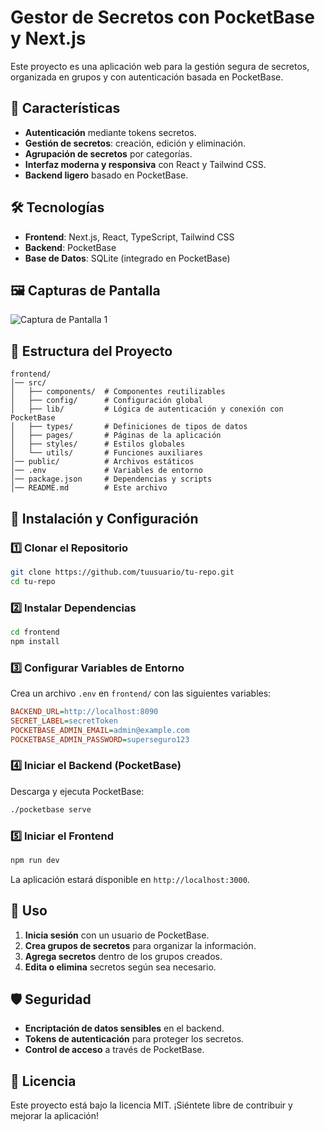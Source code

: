 # Gestor de Secretos con PocketBase y Next.js  

Este proyecto es una aplicación web para la gestión segura de secretos, organizada en grupos y con autenticación basada en PocketBase.  

## 🚀 Características  

- **Autenticación** mediante tokens secretos.  
- **Gestión de secretos**: creación, edición y eliminación.  
- **Agrupación de secretos** por categorías.  
- **Interfaz moderna y responsiva** con React y Tailwind CSS.  
- **Backend ligero** basado en PocketBase.  

## 🛠️ Tecnologías  

- **Frontend**: Next.js, React, TypeScript, Tailwind CSS  
- **Backend**: PocketBase  
- **Base de Datos**: SQLite (integrado en PocketBase) 

## 🖼️ Capturas de Pantalla 
![Captura de Pantalla 1](https://ynoa-uploader.ynoacamino.site/uploads/1738196355_Screenshot%20from%202025-01-29%2019-18-43.png)

## 📂 Estructura del Proyecto  

```plaintext
frontend/
│── src/
│   ├── components/  # Componentes reutilizables
│   ├── config/      # Configuración global
│   ├── lib/         # Lógica de autenticación y conexión con PocketBase
│   ├── types/       # Definiciones de tipos de datos
│   ├── pages/       # Páginas de la aplicación
│   ├── styles/      # Estilos globales
│   └── utils/       # Funciones auxiliares
│── public/          # Archivos estáticos
│── .env             # Variables de entorno
│── package.json     # Dependencias y scripts
│── README.md        # Este archivo
```  

## 🔧 Instalación y Configuración  

### 1️⃣ Clonar el Repositorio  

```sh
git clone https://github.com/tuusuario/tu-repo.git
cd tu-repo
```

### 2️⃣ Instalar Dependencias  

```sh
cd frontend
npm install
```

### 3️⃣ Configurar Variables de Entorno  

Crea un archivo `.env` en `frontend/` con las siguientes variables:  

```ini
BACKEND_URL=http://localhost:8090
SECRET_LABEL=secretToken
POCKETBASE_ADMIN_EMAIL=admin@example.com
POCKETBASE_ADMIN_PASSWORD=superseguro123
```

### 4️⃣ Iniciar el Backend (PocketBase)  

Descarga y ejecuta PocketBase:  

```sh
./pocketbase serve
```

### 5️⃣ Iniciar el Frontend  

```sh
npm run dev
```

La aplicación estará disponible en `http://localhost:3000`.  

## 📌 Uso  

1. **Inicia sesión** con un usuario de PocketBase.  
2. **Crea grupos de secretos** para organizar la información.  
3. **Agrega secretos** dentro de los grupos creados.  
4. **Edita o elimina** secretos según sea necesario.  

## 🛡️ Seguridad  

- **Encriptación de datos sensibles** en el backend.  
- **Tokens de autenticación** para proteger los secretos.  
- **Control de acceso** a través de PocketBase.  

## 📜 Licencia  

Este proyecto está bajo la licencia MIT. ¡Siéntete libre de contribuir y mejorar la aplicación!  
